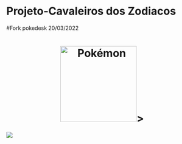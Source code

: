 # Projeto-Cavaleiros dos Zodiacos
#Fork pokedesk 20/03/2022
<div> 
<h1 align="center"> 
    <img src="#" alt="Pokémon" width="200">>
</h1>
</div>
<div>
<img src="src/gif/pokedex.gif">
</div>


